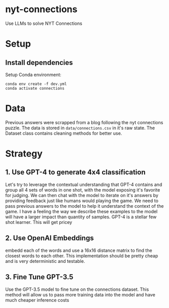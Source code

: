 # nyt-connections

Use LLMs to solve NYT Connections

# Setup

## Install dependencies

Setup Conda environment:

```
conda env create -f dev.yml
conda activate connections
```

# Data

Previous answers were scrapped from a blog following the nyt connections puzzle. The data is stored in `data/connections.csv` in it's raw state. The Dataset class contains cleaning methods for better use.

# Strategy

## 1. Use GPT-4 to generate 4x4 classification

Let's try to leverage the contextual understanding that GPT-4 contains and group all 4 sets of words in one shot, with the model exposing it's favorite for judging. We can then chat with the model to iterate
on it's answers by providing feedback just like humans would playing the game. We need to pass previous answers to the model to help it understand the context of the game. I have a feeling the way we describe
these examples to the model will have a larger impact than quantity of samples. GPT-4 is a stellar few shot learner. This will get pricey

## 2. Use OpenAI Embeddings

embedd each of the words and use a 16x16 distance matrix to find the closest words to each other. This implementation should be pretty cheap and is very deterministic and testable.

## 3. Fine Tune GPT-3.5

Use the GPT-3.5 model to fine tune on the connections dataset. This method will allow us to pass more training data into the model and have much cheaper inference costs

